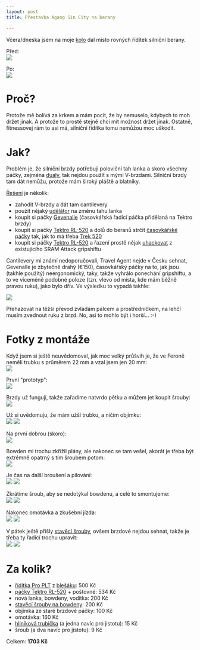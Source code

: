 ```yaml
---
layout: post
title: Přestavba Agang Sin City na berany

---
```


[berany_final_detail]: http://store.lisk.in/tmp/perm/berany_final_detail.jpg
[berany_final_detail_small]: http://store.lisk.in/tmp/perm/berany_final_detail_small.jpg
[berany_final]: http://store.lisk.in/tmp/perm/berany_final.jpg
[berany_final_small]: http://store.lisk.in/tmp/perm/berany_final_small.jpg
[berany_packy1]: http://store.lisk.in/tmp/perm/berany_packy1.jpg
[berany_packy1_small]: http://store.lisk.in/tmp/perm/berany_packy1_small.jpg
[berany_packy2]: http://store.lisk.in/tmp/perm/berany_packy2.jpg
[berany_packy2_small]: http://store.lisk.in/tmp/perm/berany_packy2_small.jpg
[berany_puvodni]: http://store.lisk.in/tmp/perm/berany_puvodni.jpg
[berany_puvodni_small]: http://store.lisk.in/tmp/perm/berany_puvodni_small.jpg
[berany_singlespeed]: http://store.lisk.in/tmp/perm/berany_singlespeed.jpg
[berany_singlespeed_small]: http://store.lisk.in/tmp/perm/berany_singlespeed_small.jpg
[berany_uchyt1]: http://store.lisk.in/tmp/perm/berany_uchyt1.jpg
[berany_uchyt1_small]: http://store.lisk.in/tmp/perm/berany_uchyt1_small.jpg
[berany_uchyt2]: http://store.lisk.in/tmp/perm/berany_uchyt2.jpg
[berany_uchyt2_small]: http://store.lisk.in/tmp/perm/berany_uchyt2_small.jpg
[berany_uchyt3]: http://store.lisk.in/tmp/perm/berany_uchyt3.jpg
[berany_uchyt3_small]: http://store.lisk.in/tmp/perm/berany_uchyt3_small.jpg
[berany_uchyt4]: http://store.lisk.in/tmp/perm/berany_uchyt4.jpg
[berany_uchyt4_small]: http://store.lisk.in/tmp/perm/berany_uchyt4_small.jpg
[berany_uchyt5]: http://store.lisk.in/tmp/perm/berany_uchyt5.jpg
[berany_uchyt5_small]: http://store.lisk.in/tmp/perm/berany_uchyt5_small.jpg
[berany_uchyt6]: http://store.lisk.in/tmp/perm/berany_uchyt6.jpg
[berany_uchyt6_small]: http://store.lisk.in/tmp/perm/berany_uchyt6_small.jpg
[berany_uchyt7]: http://store.lisk.in/tmp/perm/berany_uchyt7.jpg
[berany_uchyt7_small]: http://store.lisk.in/tmp/perm/berany_uchyt7_small.jpg
[berany_uchyt8]: http://store.lisk.in/tmp/perm/berany_uchyt8.jpg
[berany_uchyt8_small]: http://store.lisk.in/tmp/perm/berany_uchyt8_small.jpg
[berany_barrel1]: http://store.lisk.in/tmp/perm/berany_barrel1.jpg
[berany_barrel1_small]: http://store.lisk.in/tmp/perm/berany_barrel1_small.jpg
[berany_barrel2]: http://store.lisk.in/tmp/perm/berany_barrel2.jpg
[berany_barrel2_small]: http://store.lisk.in/tmp/perm/berany_barrel2_small.jpg

Včera/dneska jsem na moje [kolo][sincity] dal místo rovných řídítek silniční
berany.

Před:  
[![][berany_puvodni_small]][berany_puvodni]

Po:  
[![][berany_final_small]][berany_final]

[sincity]: http://www.agang.eu/2010/city-bike/sincity.htm

# Proč?

Protože mě bolívá za krkem a mám pocit, že by nemuselo, kdybych to moh držet
jinak. A protože to prostě stejně chci mít možnost držet jinak. Ostatně,
fitnessovej rám to asi má, silniční řídítka tomu nemůžou moc uškodit.

# Jak?

Problém je, že silniční brzdy potřebují poloviční tah lanka a skoro všechny
páčky, zejména [dualy][], tak nejdou použít s mými V-brzdami. Silniční brzdy
tam dát nemůžu, protože mám široký pláště a blatníky.

[Řešení][dropvbrake] je několik:

  - zahodit V-brzdy a dát tam cantilevery
  - použít nějaký [udělátor][travelagent] na změnu tahu lanka
  - koupit si páčky [Gevenalle][] (časovkářská řadící páčka přidělaná na
    Tektro brzdy)
  - koupit si páčky [Tektro RL-520][rl520] a dolů do beranů strčit
    [časovkářské páčky][sl-bs77] tak, jak to má třeba [Trek 520][trek520]
  - koupit si páčky [Tektro RL-520][rl520] a řazení prostě nějak
    [uhackovat][rohloff] z existujícího SRAM Attack gripshiftu

Cantilevery mi známí nedoporučovali, Travel Agent nejde v Česku sehnat,
Gevenalle je zbytečně drahý (€150), časovkářský páčky na to, jak jsou (takhle
použitý) neergonomický, taky, takže vyhrálo ponechání gripshiftu, a to ve
víceméně podobné poloze (tzn. vlevo od místa, kde mám běžně pravou ruku), jako
bylo dřív. Ve výsledku to vypadá takhle:

[![][berany_final_detail_small]][berany_final_detail]

Přehazovat na těžší převod zvládám palcem a prostředníčkem, na lehčí musím
zvednout ruku z brzd. No, asi to mohlo být i horší... :-)

[dualy]: http://en.wikipedia.org/wiki/Shimano_Total_Integration
[dropvbrake]: http://www.phred.org/~alex/bikes/brakes.html
[travelagent]: http://problemsolversbike.com/products/travel_agents/
[Gevenalle]: http://gevenalle.com/product-category/shifters/
[sl-bs77]: http://www.jensonusa.com/Shimano-SL-BS77-9-SPEED-Bar-End-Shifters
[trek520]: http://www.trekbikes.com/us/en/bikes/road/touring/520/
[rohloff]: http://cyclingabout.com/rohloff-hubs-with-drop-handlebars/

# Fotky z montáže

Když jsem si ještě neuvědomoval, jak moc velký průšvih je, že ve Feroně neměli
trubku s průměrem 22 mm a vzal jsem jen 20 mm:  
[![][berany_packy1_small]][berany_packy1]

První "prototyp":  
[![][berany_packy2_small]][berany_packy2]

Brzdy už fungují, takže zařadíme natvrdo pětku a můžem jet koupit šrouby:  
[![][berany_singlespeed_small]][berany_singlespeed]

Už si uvědomuju, že mám užší trubku, a ničím objímku:  
[![][berany_uchyt1_small]][berany_uchyt1]
[![][berany_uchyt2_small]][berany_uchyt2]

Na první dobrou (skoro):  
[![][berany_uchyt3_small]][berany_uchyt3]

Bowden mi trochu zkřížil plány, ale nakonec se tam vešel, akorát je třeba být
extrémně opatrný s tím šroubem potom:  
[![][berany_uchyt4_small]][berany_uchyt4]

Je čas na další broušení a pilování:  
[![][berany_uchyt5_small]][berany_uchyt5]
[![][berany_uchyt6_small]][berany_uchyt6]

Zkrátíme šroub, aby se nedotýkal bowdenu, a celé to smontujeme:  
[![][berany_uchyt7_small]][berany_uchyt7]
[![][berany_uchyt8_small]][berany_uchyt8]

Nakonec omotávka a zkušební jízda:  
[![][berany_final_detail_small]][berany_final_detail]
[![][berany_final_small]][berany_final]

V pátek ještě přišly [stavěcí šrouby][token], ovšem brzdové nejdou sehnat,
takže je třeba ty řadící trochu upravit:  
[![][berany_barrel1_small]][berany_barrel1]
[![][berany_barrel2_small]][berany_barrel2]

# Za kolik?

  - [řídítka Pro PLT][proplt] z [blešáku][blesak]: 500 Kč
  - [páčky Tektro RL-520][rl520] + poštovné: 534 Kč
  - nová lanka, bowdeny, vodítka: 200 Kč
  - [stavěcí šrouby na bowdeny][token]: 200 Kč
  - objímka ze staré brzdové páčky: 100 Kč
  - omotávka: 160 Kč
  - [hliníková trubička][trubka] (a jedna navíc pro jistotu): 15 Kč
  - šroub (a dva navíc pro jistotu): 9 Kč

[proplt]: http://www.wiggle.com/pro-plt-2014-alloy-road-handlebar/
[blesak]: https://www.facebook.com/events/869841896392719/
[rl520]: http://www.wiggle.com/tektro-rl520-drop-bar-brake-lever/
[trubka]: http://www.ferona.cz/cze/katalog/detail.php?id=25430
[token]: http://dily.maxbike.cz/eshop/staveci-doraz-bowdenu-token-cerne-2ks

Celkem: **1703 Kč**
